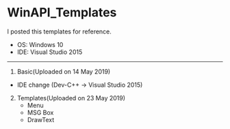 # WinAPI_Templates
I posted this templates for reference.
* OS: Windows 10
* IDE: Visual Studio 2015

***

1. Basic(Uploaded on 14 May 2019)

* IDE change (Dev-C++ -> Visual Studio 2015)

2. Templates(Uploaded on 23 May 2019)
    - Menu
    - MSG Box
    - DrawText
